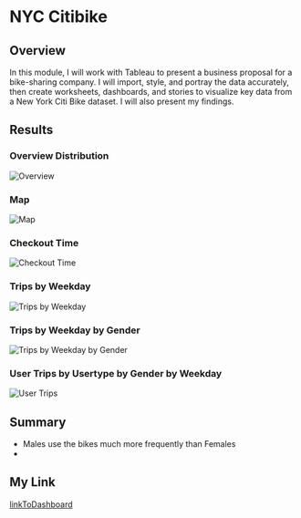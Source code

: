 # NYC Citibike 

## Overview
In this module, I will work with Tableau to present a business proposal for a bike-sharing company. 
I will import, style, and portray the data accurately, then create worksheets, dashboards, and stories to visualize key data from a New York Citi Bike dataset.
I will also present my findings.


## Results

### Overview Distribution
![Overview]('overview.png')


### Map
![Map]('map.png')


### Checkout Time
![Checkout Time]('checkout.png')

### Trips by Weekday
![Trips by Weekday]('trip1.png')

### Trips by Weekday by Gender
![Trips by Weekday by Gender]('trip2.png')


###  User Trips by Usertype by Gender by Weekday
![User Trips]('trip3.png')


## Summary
 - Males use the bikes much more frequently than Females
 - 


## My Link
[linkToDashboard](https://public.tableau.com/profile/wenzhi.dong#!/)

